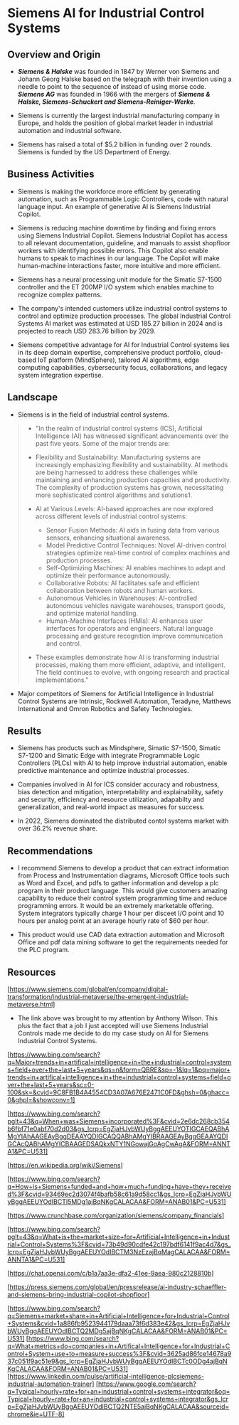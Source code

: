 # Siemens AI for Industrial Control Systems

## Overview and Origin

* **_Siemens & Halske_** was founded in 1847 by Werner von Siemens and Johann Georg Halske based on the telegraph with their invention using a needle to point to the sequence of instead of using morse code.  **_Siemens AG_** was founded in 1966 with the mergers of **_Siemens & Halske, Siemens-Schuckert and Siemens-Reiniger-Werke_**.

* Siemens is currently the largest industrial manufacturing company in Europe, and holds the position of global market leader in industrial automation and industrial software.


* Siemens has raised a total of $5.2 billion in funding over 2 rounds.  Siemens is funded by the US Department of Energy.

## Business Activities

* Siemens is making the workforce more efficient by generating automation, such as Programmable Logic Controllers, code with natural language input.  An example of generative AI is Siemens Industrial Copilot.

* Siemens is reducing machine downtime by finding and fixing errors using Siemens Industrial Copilot.  Siemens Industrial Copilot has access to all relevant documentation, guideline, and manuals to assist shopfloor workers with identifying possible errors.  This Copilot also enable humans to speak to machines in our language.  The Copilot will make human-machine interactions faster, more intuitive and more efficient.

* Siemens has a neural processing unit module for the Simatic S7-1500 controller and the ET 200MP I/O system which enables machine to recognize complex patterns.

* The company's intended customers utilize industrial control systems to control and optimize production processes.  The global Industrial Control Systems AI market was estimated at USD 185.27 billion in 2024 and is projected to reach USD 283.76 billion by 2029.

* Siemens competitive advantage for AI for Industrial Control systems lies in its deep domain expertise, comprehensive product portfolio, cloud-based IoT platform (MindSphere), tailored AI algorithms, edge computing capabilities, cybersecurity focus, collaborations, and legacy system  integration expertise.


## Landscape

* Siemens is in the field of industrial control systems.

> * "In the realm of industrial control systems (ICS), Artificial Intelligence (AI) has witnessed significant advancements over the past five years. Some of the major trends are:
> 
> * Flexibility and Sustainability: Manufacturing systems are increasingly emphasizing flexibility and sustainability. AI methods are being harnessed to address these challenges while maintaining and enhancing production capacities and productivity. The complexity of production systems has grown, necessitating more sophisticated control algorithms and solutions1.
> * AI at Various Levels: AI-based approaches are now explored across different levels of industrial control systems:
 >   * Sensor Fusion Methods: AI aids in fusing data from various sensors, enhancing situational awareness.
 >   * Model Predictive Control Techniques: Novel AI-driven control strategies optimize real-time control of complex machines and production processes.
 >   * Self-Optimizing Machines: AI enables machines to adapt and optimize their performance autonomously.
 >   * Collaborative Robots: AI facilitates safe and efficient collaboration between robots and human workers.
 >   * Autonomous Vehicles in Warehouses: AI-controlled autonomous vehicles navigate warehouses, transport goods, and optimize material handling.
 >   * Human-Machine Interfaces (HMIs): AI enhances user interfaces for operators and engineers. Natural language processing and gesture recognition improve communication and control.
>
>* These examples demonstrate how AI is transforming industrial processes, making them more efficient, adaptive, and intelligent. The field continues to evolve, with ongoing research and practical implementations."

* Major competitors of Siemens for Artificial Intelligence in Industrial Control Systems are Intrinsic, Rockwell Automation, Teradyne, Matthews International and Omron Robotics and Safety Technologies.

## Results

* Siemens has products such as Mindsphere, Simatic S7-1500, Simatic S7-1200 and Simatic Edge with integrate Programmable Logic Controllers (PLCs) with AI to help improve industrial automation, enable predictive maintenance and optimize industrial processes.
* Companies involved in AI for ICS consider accuracy and robustness, bias detection and mitigation, interpretability and explainability, safety and security, efficiency and resource utilization, adapabilty and generalization, and real-world impact as measures for success.  

* In 2022, Siemens dominated the distributed contol systems market with over 36.2% revenue share.

## Recommendations

* I recommend Siemens to develop a product that can extract information from Process and Instrumentation diagrams, Microsoft Office tools such as Word and Excel, and pdfs to gather information and develop a plc program in their product language.  This would give customers amazing capability to reduce their control system programming time and reduce programming errors.  It would be an extremely marketable offering.  System integrators typically charge 1 hour per disceet I/O point and 10 hours per analog point at an average hourly rate of $60 per hour.

* This product would use CAD data extraction automation and Microsoft Office and pdf data mining software to get the requirements needed for the PLC program.

## Resources

[https://www.siemens.com/global/en/company/digital-transformation/industrial-metaverse/the-emergent-industrial-metaverse.html]
* The link above was brought to my attention by Anthony Wilson.  This plus the fact that a job I just accepted will use Siemens Industrial Controls made me decide to do my case study on AI for Siemens Industrial Control Systems.

[https://www.bing.com/search?q=Major+trends+in+artifical+intelligence+in+the+industrial+control+systems+field+over+the+last+5+years&qs=n&form=QBRE&sp=-1&lq=1&pq=major+trends+in+artifical+intelligence+in+the+industrial+control+systems+field+over+the+last+5+years&sc=0-100&sk=&cvid=9C8FB1B4A4554CD3A07A676E2471C0FD&ghsh=0&ghacc=0&ghpl=&showconv=1]

[https://www.bing.com/search?pglt=43&q=When+was+Siemens+incorporated%3F&cvid=2e6dc268cb354b6fbf71e0abf70d2d03&gs_lcrp=EgZjaHJvbWUyBggAEEUYOTIGCAEQABhAMgYIAhAAGEAyBggDEAAYQDIGCAQQABhAMgYIBRAAGEAyBggGEAAYQDIGCAcQABhAMgYICBAAGEDSAQkxNTY1NGowajGoAgCwAgA&FORM=ANNTA1&PC=U531]

[https://en.wikipedia.org/wiki/Siemens]

[https://www.bing.com/search?q=How+is+Siemens+funded+and+how+much+funding+have+they+received%3F&cvid=93469ec2d3074f4bafb58c61a9d58cc1&gs_lcrp=EgZjaHJvbWUyBggAEEUYOdIBCTI5MDg1ajBqNKgCALACAA&FORM=ANAB01&PC=U531]

[https://www.crunchbase.com/organization/siemens/company_financials]

[https://www.bing.com/search?pglt=43&q=What+is+the+market+size+for+Artificial+Intelligence+in+Industrial+Control+Systems%3F&cvid=73b49d90cdfe42c197bdf6141f9ac4d7&gs_lcrp=EgZjaHJvbWUyBggAEEUYOdIBCTM3NzEzajBqMagCALACAA&FORM=ANNTA1&PC=U531]

[https://chat.openai.com/c/b1a7aa3e-dfa2-41ee-9aea-980c2128810b]

[https://press.siemens.com/global/en/pressrelease/ai-industry-schaeffler-and-siemens-bring-industrial-copilot-shopfloor]

[https://www.bing.com/search?q=Siemens+market+share+in+Artificial+Intelligence+for+Industrial+Control+Systems&cvid=1a886fb9523944179daaa73f6d383e42&gs_lcrp=EgZjaHJvbWUyBggAEEUYOdIBCTQ2MDg5ajBqNKgCALACAA&FORM=ANAB01&PC=U531]
[https://www.bing.com/search?q=What+metrics+do+companies+in+Artifical+Intelligence+for+Industrial+Control+System+use+to+measure+success%3F&cvid=3625ad86fce14678a937c051f9ac51e9&gs_lcrp=EgZjaHJvbWUyBggAEEUYOdIBCTc0ODg4ajBqNKgCALACAA&FORM=ANAB01&PC=U531]
[https://www.linkedin.com/pulse/artificial-intelligence-plcsiemens-industrial-automation-trainer]
[https://www.google.com/search?q=Typical+hourly+rate+for+an+industrial+control+systems+integrator&oq=Typical+hourly+rate+for+an+industrial+control+systems+integrator&gs_lcrp=EgZjaHJvbWUyBggAEEUYOdIBCTQ2NTE5ajBqNKgCALACAA&sourceid=chrome&ie=UTF-8]
